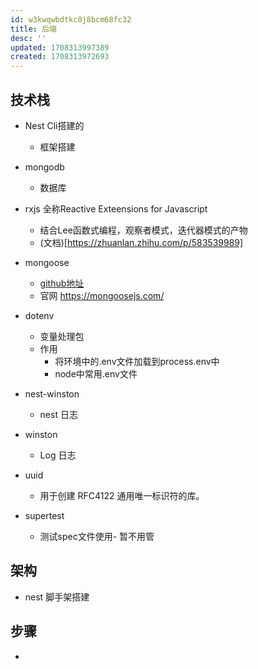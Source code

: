 ```yaml
---
id: w3kwqwbdtkc0j8bcm68fc32
title: 后端
desc: ''
updated: 1708313997389
created: 1708313972693
---
```


## 技术栈
- Nest Cli搭建的
    - 框架搭建
- mongodb
    - 数据库
    
- rxjs 全称Reactive Exteensions for Javascript
    - 结合Lee函数式编程，观察者模式，迭代器模式的产物
    - (文档)[https://zhuanlan.zhihu.com/p/583539989]
- mongoose
    - [github地址](https://github.com/Automattic/mongoose)
    - 官网 https://mongoosejs.com/
    
- dotenv
    - 变量处理包
    - 作用
        - 将环境中的.env文件加载到process.env中
        - node中常用.env文件
- nest-winston
    - nest 日志
- winston
    - Log 日志
- uuid
    - 用于创建 RFC4122 通用唯一标识符的库。
    
- supertest
    - 测试spec文件使用- 暂不用管

## 架构

- nest 脚手架搭建


## 步骤

- 
